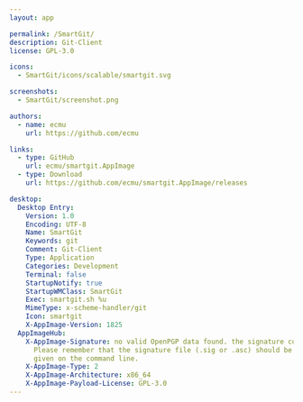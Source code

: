 ```yaml
---
layout: app

permalink: /SmartGit/
description: Git-Client
license: GPL-3.0

icons:
  - SmartGit/icons/scalable/smartgit.svg

screenshots:
  - SmartGit/screenshot.png

authors:
  - name: ecmu
    url: https://github.com/ecmu

links:
  - type: GitHub
    url: ecmu/smartgit.AppImage
  - type: Download
    url: https://github.com/ecmu/smartgit.AppImage/releases

desktop:
  Desktop Entry:
    Version: 1.0
    Encoding: UTF-8
    Name: SmartGit
    Keywords: git
    Comment: Git-Client
    Type: Application
    Categories: Development
    Terminal: false
    StartupNotify: true
    StartupWMClass: SmartGit
    Exec: smartgit.sh %u
    MimeType: x-scheme-handler/git
    Icon: smartgit
    X-AppImage-Version: 1825
  AppImageHub:
    X-AppImage-Signature: no valid OpenPGP data found. the signature could not be verified.
      Please remember that the signature file (.sig or .asc) should be the first file
      given on the command line.
    X-AppImage-Type: 2
    X-AppImage-Architecture: x86_64
    X-AppImage-Payload-License: GPL-3.0
---
```

